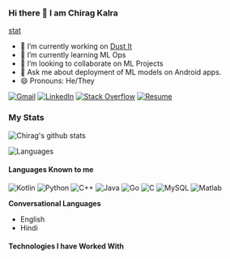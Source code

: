 ### Hi there 👋 I am Chirag Kalra

[stat](https://komarev.com/ghpvc/?username=ChiragKalra&style=for-the-badge)

- 🔭 I’m currently working on [Dust It](https://github.com/ChiragKalra/DustIt)
- 🌱 I’m currently learning ML Ops
- 👯 I’m looking to collaborate on ML Projects
- 💬 Ask me about deployment of ML models on Android apps.
- 😄 Pronouns: He/They

[![Gmail](https://img.shields.io/badge/-GMAIL-D14836?style=for-the-badge&logo=gmail&logoColor=white)](mailto:chiragkalra5274@gmail.com)
[![LinkedIn](https://img.shields.io/badge/-LINKEDIN-0077B5?style=for-the-badge&logo=linkedin&logoColor=white)](https://www.linkedin.com/in/chiragkalra5274/)
[![Stack Overflow](https://img.shields.io/badge/stack%20overflow-FE7A16?logo=stack-overflow&logoColor=white&style=for-the-badge)](https://stackoverflow.com/users/8112722/chirag-kalra)
[![Resume](https://img.shields.io/badge/-Resume-ff69b4?style=for-the-badge)](https://drive.google.com/drive/folders/1BIKpWnHrO22y6HYpg4eq21q6KdvEPlRl?usp=share_link)

### My Stats

![Chirag's github stats](https://github-readme-stats.vercel.app/api?username=ChiragKalra&show_icons=true&theme=radical&count_private=true) 

![Languages](https://github-readme-stats.vercel.app/api/top-langs/?username=ChiragKalra&show_icons=true&theme=radical&langs_count=4)

#### Languages Known to me

![Kotlin](https://img.shields.io/badge/-Kotlin-000000?style=flat&logo=kotlin)
![Python](https://img.shields.io/badge/-Python-000000?style=flat&logo=python)
![C++](https://img.shields.io/badge/-C++-000000?style=flat&logo=c%2B%2B)
![Java](https://img.shields.io/badge/-Java-000000?style=flat&logo=java)
![Go](https://img.shields.io/badge/-Go-000000?style=flat&logo=go)
![C](https://img.shields.io/badge/-C-000000?style=flat&logo=c)
![MySQL](https://img.shields.io/badge/-MySQL-000000?style=flat&logo=MySQL)
![Matlab](https://img.shields.io/badge/-MATLAB-000000?style=flat&logo=matlab)
  
  **Conversational Languages**
  - English
  - Hindi
  

#### Technologies I have Worked With

